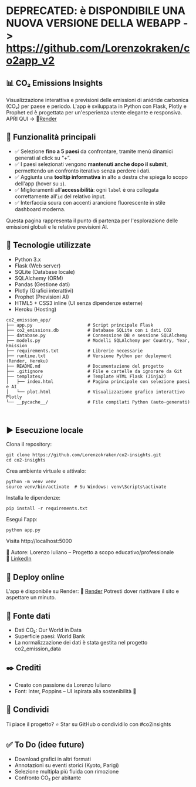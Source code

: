 # DEPRECATED: è DISPONDIBILE UNA NUOVA VERSIONE DELLA WEBAPP -> https://github.com/Lorenzokraken/co2app_v2

## 📊 CO₂ Emissions Insights 
Visualizzazione interattiva e previsioni delle emissioni di anidride carbonica (CO₂) per paese e periodo.
L'app è sviluppata in Python con Flask, Plotly e Prophet ed è progettata per un'esperienza utente elegante e responsiva.
APRI QUI -> 🔗[Render](https://co2-emission-app-i5yz.onrender.com/)

## 🚀 Funzionalità principali

- ✅ Selezione **fino a 5 paesi** da confrontare, tramite menù dinamici generati al click su “+”.
- ✅ I paesi selezionati vengono **mantenuti anche dopo il submit**, permettendo un confronto iterativo senza perdere i dati.
- ✅ Aggiunta una **tooltip informativa** in alto a destra che spiega lo scopo dell'app (hover su `i`).
- ✅ Miglioramenti all’**accessibilità**: ogni `label` è ora collegata correttamente all’`id` del relativo input.
- ✅ Interfaccia scura con accenti arancione fluorescente in stile dashboard moderna.

Questa pagina rappresenta il punto di partenza per l'esplorazione delle emissioni globali e le relative previsioni AI.


## 🧰 Tecnologie utilizzate
- Python 3.x
- Flask (Web server)
- SQLite (Database locale)
- SQLAlchemy (ORM)
- Pandas (Gestione dati)
- Plotly (Grafici interattivi)
- Prophet (Previsioni AI)
- HTML5 + CSS3 inline (UI senza dipendenze esterne)
- Heroku (Hosting)

```
co2_emission_app/
├── app.py                     # Script principale Flask
├── co2_emissions.db           # Database SQLite con i dati CO2
├── database.py                # Connessione DB e sessione SQLAlchemy
├── models.py                  # Modelli SQLAlchemy per Country, Year, Emission
├── requirements.txt           # Librerie necessarie
├── runtime.txt                # Versione Python per deployment (Render, Heroku)
├── README.md                  # Documentazione del progetto
├── .gitignore                 # File e cartelle da ignorare da Git
├── templates/                 # Template HTML Flask (Jinja2)
│   ├── index.html             # Pagina principale con selezione paesi e AI
│   └── plot.html              # Visualizzazione grafico interattivo Plotly
└── __pycache__/               # File compilati Python (auto-generati)



```
## ▶️ Esecuzione locale
Clona il repository:
```
git clone https://github.com/Lorenzokraken/co2-insights.git
cd co2-insights
```
Crea ambiente virtuale e attivalo:
```
python -m venv venv
source venv/bin/activate  # Su Windows: venv\Scripts\activate
```
Installa le dipendenze:
```
pip install -r requirements.txt
```
Esegui l'app:
```
python app.py
```
Visita http://localhost:5000

👤 Autore: Lorenzo Iuliano – Progetto a scopo educativo/professionale  
🔗 [LinkedIn](https://www.linkedin.com/in/lorenzo-iuliano-852798220/)

## 🚀 Deploy online
L'app è disponibile su Render:
🔗 [Render](https://co2-emission-app-i5yz.onrender.com/)
Potresti dover riattivare il sito e aspettare un minuto.


## 📄 Fonte dati
- Dati CO₂: Our World in Data
- Superficie paesi: World Bank
- La normalizzazione dei dati è stata gestita nel progetto co2_emission_data

## ✒️ Crediti
- Creato con passione da Lorenzo Iuliano
- Font: Inter, Poppins – UI ispirata alla sostenibilità 🌿

## 📢 Condividi
Ti piace il progetto?
⭐ Star su GitHub o condividilo con #co2insights


## ✅ To Do (idee future)
- Download grafici in altri formati
- Annotazioni su eventi storici (Kyoto, Parigi)
- Selezione multipla più fluida con rimozione
- Confronto CO₂ per abitante

